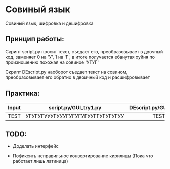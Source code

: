 # Совиный язык
Совиный язык, шифровка и дешифровка

## Принцип работы:

Скрипт script.py просит текст, съедает его, преобразовывает в двочный код, заменяет 0 на 'У', 1 на 'Г', в итоге получается ебанутая хуйня по произношению похожая на совиное 'УГУГ'

Скрипт DEscript.py наоборот съедает текст на совином, преобразовывает его обратно в двоичный код и расшифровывает

## Практика:


| Input         | script.py/GUI_try1.py            | DEscript.py/GUI_try2.py |
| ------------- |:--------------------------------:|:-----------------------:|
| TEST          | УГУГУГУУУГУУУГУГУГУГУУГГУГУГУГУУ | TEST                    |


## TODO:

* Доделать интерфейс

* Пофиксить неправильное конвертирование кирилицы (Пока что работает лишь латиница)
